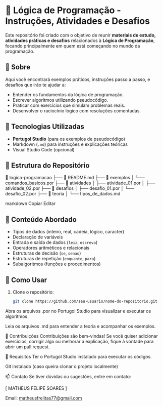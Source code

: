 # 🧠 Lógica de Programação - Instruções, Atividades e Desafios

Este repositório foi criado com o objetivo de reunir **materiais de estudo, atividades práticas e desafios** relacionados à **Lógica de Programação**, focando principalmente em quem está começando no mundo da programação.

## 📘 Sobre

Aqui você encontrará exemplos práticos, instruções passo a passo, e desafios que irão te ajudar a:

- Entender os fundamentos da lógica de programação.
- Escrever algoritmos utilizando pseudocódigo.
- Praticar com exercícios que simulam problemas reais.
- Desenvolver o raciocínio lógico com resoluções comentadas.

## 🧰 Tecnologias Utilizadas

- **Portugol Studio** (para os exemplos de pseudocódigo)
- Markdown (`.md`) para instruções e explicações teóricas
- Visual Studio Code (opcional)

## 📂 Estrutura do Repositório

📁 logica-programacao
├── 📄 README.md
├── 📁 exemplos
│ └── comandos_basicos.por
├── 📁 atividades
│ ├── atividade_01.por
│ ├── atividade_02.por
├── 📁 desafios
│ ├── desafio_01.por
│ └── desafio_02.por
├── 📁 teoria
│ └── tipos_de_dados.md

markdown
Copiar
Editar

## 📝 Conteúdo Abordado

- Tipos de dados (inteiro, real, cadeia, lógico, caracter)
- Declaração de variáveis
- Entrada e saída de dados (`leia`, `escreva`)
- Operadores aritméticos e relacionais
- Estruturas de decisão (`se`, `senao`)
- Estruturas de repetição (`enquanto`, `para`)
- Subalgoritmos (funções e procedimentos)

## 🚀 Como Usar

1. Clone o repositório:
   ```bash
   git clone https://github.com/seu-usuario/nome-do-repositorio.git
Abra os arquivos .por no Portugol Studio para visualizar e executar os algoritmos.

Leia os arquivos .md para entender a teoria e acompanhar os exemplos.

🤝 Contribuições
Contribuições são bem-vindas! Se você quiser adicionar exercícios, corrigir algo ou melhorar a explicação, fique à vontade para abrir um pull request.

📌 Requisitos
Ter o Portugol Studio instalado para executar os códigos.

Git instalado (caso queira clonar o projeto localmente)

📫 Contato
Se tiver dúvidas ou sugestões, entre em contato:

[ MATHEUS FELIPE SOARES ]

Email: matheusfreiitas77@gmail.com
